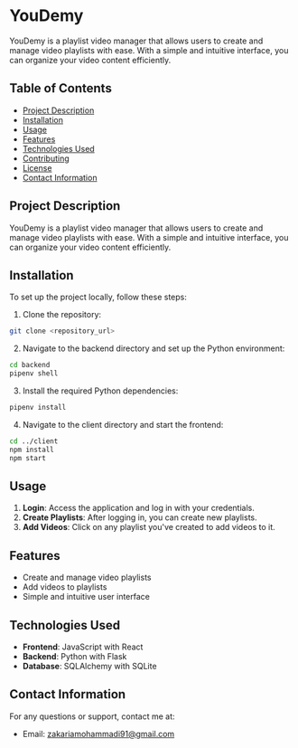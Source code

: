 # YouDemy

YouDemy is a playlist video manager that allows users to create and manage video playlists with ease. With a simple and intuitive interface, you can organize your video content efficiently.

## Table of Contents

- [Project Description](#project-description)
- [Installation](#installation)
- [Usage](#usage)
- [Features](#features)
- [Technologies Used](#technologies-used)
- [Contributing](#contributing)
- [License](#license)
- [Contact Information](#contact-information)

## Project Description

YouDemy is a playlist video manager that allows users to create and manage video playlists with ease. With a simple and intuitive interface, you can organize your video content efficiently.

## Installation

To set up the project locally, follow these steps:

1. Clone the repository:

```bash
git clone <repository_url>
```

2. Navigate to the backend directory and set up the Python environment:

```bash
cd backend
pipenv shell
```

3. Install the required Python dependencies:

```bash
pipenv install
```

4. Navigate to the client directory and start the frontend:

```bash
cd ../client
npm install
npm start
```

## Usage

1. **Login**: Access the application and log in with your credentials.
2. **Create Playlists**: After logging in, you can create new playlists.
3. **Add Videos**: Click on any playlist you've created to add videos to it.

## Features

- Create and manage video playlists
- Add videos to playlists
- Simple and intuitive user interface

## Technologies Used

- **Frontend**: JavaScript with React
- **Backend**: Python with Flask
- **Database**: SQLAlchemy with SQLite

## Contact Information

For any questions or support, contact me at:
- Email: zakariamohammadi91@gmail.com
